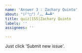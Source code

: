 ```yaml
---
name: 'Answer 3 : Zachary Quinto'
about: "(╯°□°）╯︵ ┻━┻"
title: quiz|155|Zachary Quinto
labels: ''
assignees: ''

---
```


Just click 'Submit new issue'.
